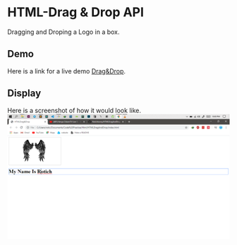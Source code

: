 # HTML-Drag & Drop API

Dragging and Droping a Logo in a box.

## Demo

Here is a link for a live demo [Drag&Drop](https://HTMLDragAndDrop.rotichtonnytonn.repl.co).

## Display
Here is a screenshot of how it would look like.
![Home Page](drag.png)